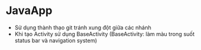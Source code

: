 # JavaApp
- Sử dụng thành thạo git tránh xung đột giữa các nhánh
- Khi tạo Activity sử dụng BaseActivity (BaseActivity: làm màu trong suốt status bar và navigation system) 
